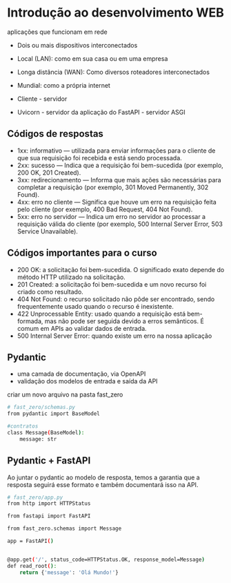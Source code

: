 # Introdução ao desenvolvimento WEB
aplicações que funcionam em rede
- Dois ou mais dispositivos interconectados
- Local (LAN): como em sua casa ou em uma empresa
- Longa distância (WAN): Como diversos roteadores interconectados
- Mundial: como a própria internet

- Cliente - servidor
- Uvicorn - servidor da aplicação do FastAPI - servidor ASGI

## Códigos de respostas
- 1xx: informativo — utilizada para enviar informações para o cliente de que sua requisição foi recebida e está sendo processada.
- 2xx: sucesso — Indica que a requisição foi bem-sucedida (por exemplo, 200 OK, 201 Created).
- 3xx: redirecionamento — Informa que mais ações são necessárias para completar a requisição (por exemplo, 301 Moved Permanently, 302 Found).
- 4xx: erro no cliente — Significa que houve um erro na requisição feita pelo cliente (por exemplo, 400 Bad Request, 404 Not Found).
- 5xx: erro no servidor — Indica um erro no servidor ao processar a requisição válida do cliente (por exemplo, 500 Internal Server Error, 503 Service Unavailable).

## Códigos importantes para o curso

- 200 OK: a solicitação foi bem-sucedida. O significado exato depende do método HTTP utilizado na solicitação.
- 201 Created: a solicitação foi bem-sucedida e um novo recurso foi criado como resultado.
- 404 Not Found: o recurso solicitado não pôde ser encontrado, sendo frequentemente usado quando o recurso é inexistente.
- 422 Unprocessable Entity: usado quando a requisição está bem-formada, mas não pode ser seguida devido a erros semânticos. É comum em APIs ao validar dados de entrada.
- 500 Internal Server Error: quando existe um erro na nossa aplicação

## Pydantic
- uma camada de documentação, via OpenAPI
- validação dos modelos de entrada e saída da API

criar um novo arquivo na pasta fast_zero
```bash
# fast_zero/schemas.py
from pydantic import BaseModel

#contratos
class Message(BaseModel):
    message: str
```

## Pydantic + FastAPI
Ao juntar o pydantic ao modelo de resposta, temos a garantia que a resposta seguirá esse formato e também documentará isso na API.
```bash
# fast_zero/app.py
from http import HTTPStatus

from fastapi import FastAPI

from fast_zero.schemas import Message

app = FastAPI()


@app.get('/', status_code=HTTPStatus.OK, response_model=Message)
def read_root():
    return {'message': 'Olá Mundo!'}
```
